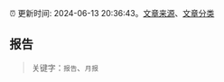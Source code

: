 :alarm_clock: 更新时间: 2024-06-13 20:36:43。[文章来源](/README.md)、[文章分类](/TAGS.md)

## 报告


> 关键字：`报告`、`月报`



